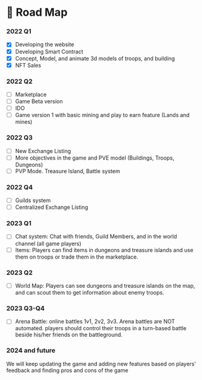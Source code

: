 # 📜 Road Map

### 2022 Q1

* [x] Developing the website
* [x] Developing Smart Contract
* [x] Concept, Model, and animate 3d models of troops, and building
* [x] NFT Sales

### 2022 Q2

* [ ] Marketplace
* [ ] Game Beta version
* [ ] IDO
* [ ] Game version 1 with basic mining and play to earn feature (Lands and mines)

### 2022 Q3

* [ ] New Exchange Listing
* [ ] More objectives in the game and PVE model (Buildings, Troops, Dungeons)
* [ ] PVP Mode. Treasure Island, Battle system

### 2022 Q4

* [ ] Guilds system
* [ ] Centralized Exchange Listing

### 2023 Q1

* [ ] Chat system: Chat with friends, Guild Members, and in the world channel (all game players)
* [ ] Items: Players can find items in dungeons and treasure islands and use them on troops or trade them in the marketplace.

### 2023 Q2

* [ ] World Map: Players can see dungeons and treasure islands on the map, and can scout them to get information about enemy troops.

### 2023 Q3-Q4

* [ ] Arena Battle: online battles 1v1, 2v2, 3v3. Arena battles are NOT automated. players should control their troops in a turn-based battle beside his/her friends on the battleground.

### 2024 and future

We will keep updating the game and adding new features based on players' feedback and finding pros and cons of the game

